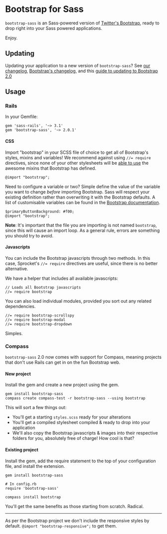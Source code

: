# Bootstrap for Sass

`bootstrap-sass` is an Sass-powered version of [Twitter's Bootstrap](http://github.com/twitter/bootstrap), ready to drop right into your Sass powered applications.

Enjoy.

## Updating
Updating your application to a new version of `bootstrap-sass`? See [our changelog](https://github.com/thomas-mcdonald/bootstrap-sass/blob/master/CHANGELOG.md), [Bootstrap's changelog](https://github.com/twitter/bootstrap/wiki/Changelog), and this [guide to updating to Bootstrap 2.0](http://twitter.github.com/bootstrap/upgrading.html)

## Usage

### Rails

In your Gemfile:

    gem 'sass-rails', '~> 3.1'
    gem 'bootstrap-sass', '~> 2.0.1'

#### CSS

Import "bootstrap" in your SCSS file of choice to get all of Bootstrap's styles, mixins and variables! We recommend against using `//= require` directives, since none of your other stylesheets will be [able to use](https://github.com/thomas-mcdonald/bootstrap-sass/issues/79#issuecomment-4428595) the awesome mixins that Bootstrap has defined.

    @import "bootstrap";

Need to configure a variable or two? Simple define the value of the variable you want to change *before* importing Bootstrap. Sass will respect your existing definition rather than overwriting it with the Bootstrap defaults. A list of customisable variables can be found in the [Bootstrap documentation](http://twitter.github.com/bootstrap/less.html#variables).

    $primaryButtonBackground: #f00;
    @import "bootstrap";

**Note**: It's important that the file you are importing is not named `bootstrap`, since this will cause an import loop. As a general rule, errors are something you should try to avoid.

#### Javascripts

You can include the Bootstrap javascripts through two methods. In this case, Sprocket's `//= require` directives are useful, since there is no better alternative.

We have a helper that includes all available javascripts:

    // Loads all Bootstrap javascripts
    //= require bootstrap

You can also load individual modules, provided you sort out any related dependencies.

    //= require bootstrap-scrollspy
    //= require bootstrap-modal
    //= require bootstrap-dropdown

Simples.

### Compass

`bootstrap-sass` 2.0 now comes with support for Compass, meaning projects that don't use Rails can get in on the fun Bootstrap web.

#### New project

Install the gem and create a new project using the gem.

    gem install bootstrap-sass
    compass create compass-test -r bootstrap-sass --using bootstrap

This will sort a few things out:

* You'll get a starting `styles.scss` ready for your alterations
* You'll get a compiled stylesheet compiled & ready to drop into your application
* We'll also copy the Bootstrap javascripts & images into their respective folders for you, absolutely free of charge! How cool is that?

#### Existing project

Install the gem, add the require statement to the top of your configuration file, and install the extension.

    gem install bootstrap-sass

    # In config.rb
    require 'bootstrap-sass'

    compass install bootstrap

You'll get the same benefits as those starting from scratch. Radical.

----

As per the Bootstrap project we don't include the responsive styles by default. `@import "bootstrap-responsive";` to get them.
